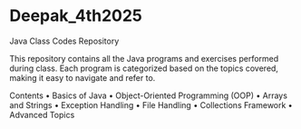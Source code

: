 # Deepak_4th2025
Java Class Codes Repository

This repository contains all the Java programs and exercises performed during class. Each program is categorized based on the topics covered, making it easy to navigate and refer to.

Contents
	•	Basics of Java
	•	Object-Oriented Programming (OOP)
	•	Arrays and Strings
	•	Exception Handling
	•	File Handling
	•	Collections Framework
	•	Advanced Topics
